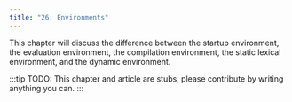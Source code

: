 ```yaml
---
title: "26. Environments"
---
```


This chapter will discuss the difference between the startup environment, the evaluation environment, the compilation environment, the static lexical environment, and the dynamic environment.

:::tip
TODO: This chapter and article are stubs, please contribute by writing anything you can.
:::
